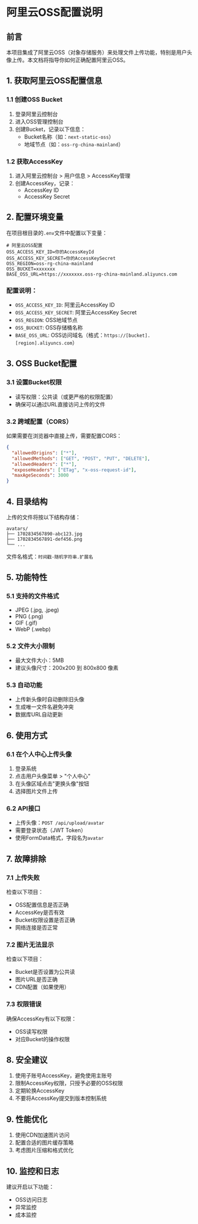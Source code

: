 # 阿里云OSS配置说明

## 前言

本项目集成了阿里云OSS（对象存储服务）来处理文件上传功能，特别是用户头像上传。本文档将指导你如何正确配置阿里云OSS。

## 1. 获取阿里云OSS配置信息

### 1.1 创建OSS Bucket

1. 登录阿里云控制台
2. 进入OSS管理控制台
3. 创建Bucket，记录以下信息：
   - Bucket名称（如：`next-static-oss`）
   - 地域节点（如：`oss-rg-china-mainland`）

### 1.2 获取AccessKey

1. 进入阿里云控制台 > 用户信息 > AccessKey管理
2. 创建AccessKey，记录：
   - AccessKey ID
   - AccessKey Secret

## 2. 配置环境变量

在项目根目录的`.env`文件中配置以下变量：

```env
# 阿里云OSS配置
OSS_ACCESS_KEY_ID=你的AccessKeyId
OSS_ACCESS_KEY_SECRET=你的AccessKeySecret
OSS_REGION=oss-rg-china-mainland
OSS_BUCKET=xxxxxxx
BASE_OSS_URL=https://xxxxxxx.oss-rg-china-mainland.aliyuncs.com
```

### 配置说明：

- `OSS_ACCESS_KEY_ID`: 阿里云AccessKey ID
- `OSS_ACCESS_KEY_SECRET`: 阿里云AccessKey Secret
- `OSS_REGION`: OSS地域节点
- `OSS_BUCKET`: OSS存储桶名称
- `BASE_OSS_URL`: OSS访问域名（格式：`https://[bucket].[region].aliyuncs.com`）

## 3. OSS Bucket配置

### 3.1 设置Bucket权限

- 读写权限：公共读（或更严格的权限配置）
- 确保可以通过URL直接访问上传的文件

### 3.2 跨域配置（CORS）

如果需要在浏览器中直接上传，需要配置CORS：

```json
{
  "allowedOrigins": ["*"],
  "allowedMethods": ["GET", "POST", "PUT", "DELETE"],
  "allowedHeaders": ["*"],
  "exposeHeaders": ["ETag", "x-oss-request-id"],
  "maxAgeSeconds": 3000
}
```

## 4. 目录结构

上传的文件将按以下结构存储：

```
avatars/
├── 1702834567890-abc123.jpg
├── 1702834567891-def456.png
└── ...
```

文件名格式：`时间戳-随机字符串.扩展名`

## 5. 功能特性

### 5.1 支持的文件格式

- JPEG (.jpg, .jpeg)
- PNG (.png)
- GIF (.gif)
- WebP (.webp)

### 5.2 文件大小限制

- 最大文件大小：5MB
- 建议头像尺寸：200x200 到 800x800 像素

### 5.3 自动功能

- 上传新头像时自动删除旧头像
- 生成唯一文件名避免冲突
- 数据库URL自动更新

## 6. 使用方式

### 6.1 在个人中心上传头像

1. 登录系统
2. 点击用户头像菜单 > "个人中心"
3. 在头像区域点击"更换头像"按钮
4. 选择图片文件上传

### 6.2 API接口

- 上传头像：`POST /api/upload/avatar`
- 需要登录状态（JWT Token）
- 使用FormData格式，字段名为`avatar`

## 7. 故障排除

### 7.1 上传失败

检查以下项目：

- OSS配置信息是否正确
- AccessKey是否有效
- Bucket权限设置是否正确
- 网络连接是否正常

### 7.2 图片无法显示

检查以下项目：

- Bucket是否设置为公共读
- 图片URL是否正确
- CDN配置（如果使用）

### 7.3 权限错误

确保AccessKey有以下权限：

- OSS读写权限
- 对应Bucket的操作权限

## 8. 安全建议

1. 使用子账号AccessKey，避免使用主账号
2. 限制AccessKey权限，只授予必要的OSS权限
3. 定期轮换AccessKey
4. 不要将AccessKey提交到版本控制系统

## 9. 性能优化

1. 使用CDN加速图片访问
2. 配置合适的图片缓存策略
3. 考虑图片压缩和格式优化

## 10. 监控和日志

建议开启以下功能：

- OSS访问日志
- 异常监控
- 成本监控
